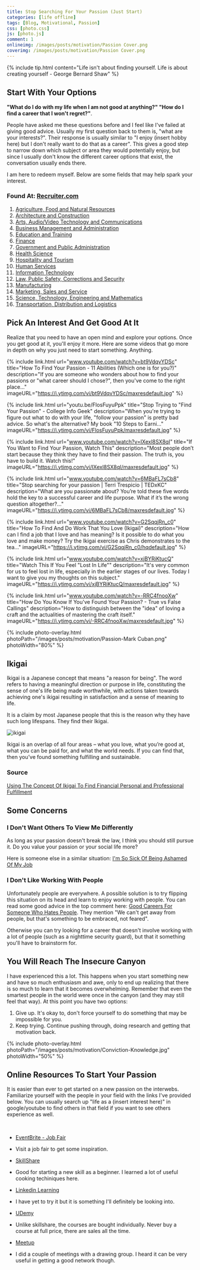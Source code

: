 ```yaml
---
title: Stop Searching For Your Passion (Just Start)
categories: [life offline]
tags: [Blog, Motivational, Passion]
css: [photo.css]
js: [photo.js]
comment: 1
onlineimg: /images/posts/motivation/Passion Cover.png
coverimg: /images/posts/motivation/Passion Cover.png
---
```


{% include tip.html content="Life isn't about finding yourself. Life is about creating yourself
\- George Bernard Shaw" %}

## Start With Your Options

**"What do I do with my life when I am not good at anything?" "How do I find a career that I won't regret?"**. 

People have asked me these questions before and I feel like I've failed at giving good advice. Usually my first question back to them is, "what are your interests?". Their response is usually similar to "I enjoy (insert hobby here) but I don't really want to do that as a career". This gives a good step to narrow down which subject or area they would potentially enjoy, but since I usually don't know the different career options that exist, the conversation usually ends there.

I am here to redeem myself. Below are some fields that may help spark your interest.
### Found At: <a href="https://www.recruiter.com/careers/" target="_blank">Recruiter.com</a>

1. <a href="www.recruiter.com/careers/agriculture-food-natural-resources.html" target="_blank">Agriculture, Food and Natural Resources</a>
2. <a href="www.recruiter.com/careers/architecture-construction.html" target="_blank">Architecture and Construction</a>
3. <a href="https://www.recruiter.com/careers/arts-audio-video-technology-communications.html" target="_blank">Arts, Audio/Video Technology and Communications</a>
4. <a href="https://www.recruiter.com/careers/business-management-administration.html" target="_blank">Business Management and Administration</a>
5. <a href="https://www.recruiter.com/careers/education-training.html" target="_blank">Education and Training</a>
6. <a href="https://www.recruiter.com/careers/finance.html" target="_blank">Finance</a>
7. <a href="https://www.recruiter.com/careers/government-public-administration.html" target="_blank">Government and Public Administration</a>
8. <a href="https://www.recruiter.com/careers/health-science.html" target="_blank">Health Science</a>
9. <a href="https://www.recruiter.com/careers/hospitality-tourism.html" target="_blank">Hospitality and Tourism</a>
10. <a href="https://www.recruiter.com/careers/human-services.html" target="_blank">Human Services</a>
11. <a href="https://www.recruiter.com/careers/information-technology.html" target="_blank">Information Technology</a>
12. <a href="https://www.recruiter.com/careers/law-public-safety-corrections-security.html" target="_blank">Law, Public Safety, Corrections and Security</a>
13. <a href="https://www.recruiter.com/careers/manufacturing.html" target="_blank">Manufacturing</a>
14. <a href="https://www.recruiter.com/careers/marketing-sales-service.html" target="_blank">Marketing, Sales and Service</a>
15. <a href="https://www.recruiter.com/careers/science-technology-engineering-mathematics.html" target="_blank">Science, Technology, Engineering and Mathematics</a>
16. <a href="https://www.recruiter.com/careers/transportation-distribution-logistics.html" target="_blank">Transportation, Distribution and Logistics</a>

## Pick An Interest And Get Good At It

Realize that you need to have an open mind and explore your options. Once you get good at it, you'll enjoy it more. Here are some videos that go more in depth on why you just need to start something. Anything.

{% 
include link.html 
url="www.youtube.com/watch?v=bt9VdqvYDSc" 
title="How To Find Your Passion - 11 Abilities (Which one is for you?)"
description="If you are someone who wonders about how to find your passions or \"what career should I chose?\", then you've come to the right place..." 
imageURL="https://i.ytimg.com/vi/bt9VdqvYDSc/maxresdefault.jpg" 
%}


{% 
include link.html 
url="youtu.be/FlosFuyuPpk" 
title="Stop Trying to \"Find Your Passion\" - College Info Geek"
description="When you're trying to figure out what to do with your life, \"follow your passion\" is pretty bad advice. So what's the alternative? My book \"10 Steps to Earni..." 
imageURL="https://i.ytimg.com/vi/FlosFuyuPpk/maxresdefault.jpg" 
%}

{% 
include link.html 
url="www.youtube.com/watch?v=IXexl8SX8qI" 
title="If You Want to Find Your Passion, Watch This"
description="Most people don’t start because they think they have to find their passion. The truth is, you have to build it. Watch this!" 
imageURL="https://i.ytimg.com/vi/IXexl8SX8qI/maxresdefault.jpg" 
%}

{% 
include link.html 
url="www.youtube.com/watch?v=6MBaFL7sCb8" 
title="Stop searching for your passion | Terri Trespicio | TEDxKC"
description="What are you passionate about? You’re told these five words hold the key to a successful career and life purpose. What if it’s the wrong question altogether?..." 
imageURL="https://i.ytimg.com/vi/6MBaFL7sCb8/maxresdefault.jpg" 
%}

{% 
include link.html 
url="www.youtube.com/watch?v=G2SqqjRn_c0" 
title="How To Find And Do Work That You Love (Ikigai)"
description="How can I find a job that I love and has meaning? Is it possible to do what you love and make money? Try the Ikigai exercise as Chris demonstrates to the tea..." 
imageURL="https://i.ytimg.com/vi/G2SqqjRn_c0/hqdefault.jpg" 
%}

{% 
include link.html 
url="www.youtube.com/watch?v=xjBYRiKtucQ" 
title="Watch This If You Feel \"Lost In Life\""
description="It's very common for us to feel lost in life, especially in the earlier stages of our lives. Today I want to give you my thoughts on this subject." 
imageURL="https://i.ytimg.com/vi/xjBYRiKtucQ/maxresdefault.jpg" 
%}

{% 
include link.html 
url="www.youtube.com/watch?v=-RRC4fnooXw" 
title="How Do You Know If You've Found Your Passion? - True vs False Callings"
description="How to distinguish between the \"idea\" of loving a craft and the actualities of mastering the craft itself." 
imageURL="https://i.ytimg.com/vi/-RRC4fnooXw/maxresdefault.jpg" 
%}

{% 
include photo-overlay.html 
photoPath="/images/posts/motivation/Passion-Mark Cuban.png"
photoWidth="80%"
%}

## Ikigai

Ikigai is a Japanese concept that means "a reason for being". The word refers to having a meaningful direction or purpose in life, constituting the sense of one's life being made worthwhile, with actions taken towards achieving one's ikigai resulting in satisfaction and a sense of meaning to life.

It is a claim by most Japanese people that this is the reason why they have such long lifespans. They find their Ikigai. 

<img alt="ikigai" src="/images/posts/finance/Ikigai.png">

Ikigai is an overlap of all four areas – what you love, what you’re good at, what you can be paid for, and what the world needs. If you can find that, then you’ve found something fulfilling and sustainable.

### Source

<a href="https://www.thesimpledollar.com/financial-wellness/using-the-concept-of-ikigai-to-find-financial-personal-and-professional-fulfillment/" target="_blank">Using The Concept Of Ikigai To Find Financial Personal and Professional Fulfillment</a>

## Some Concerns

### I Don't Want Others To View Me Differently
As long as your passion doesn't break the law, I think you should still pursue it. Do you value your passion or your social life more?

Here is someone else in a similar situation: <a href="https://www.reddit.com/r/offmychest/comments/4jnbi9/im_so_sick_of_being_ashamed_of_my_job/" target="_blank">I'm So Sick Of Being Ashamed Of My Job</a>


### I Don't Like Working With People
Unfortunately people are everywhere. A possible solution is to try flipping this situation on its head and learn to enjoy working with people. You can read some good advice in the top comment here: <a href="https://www.reddit.com/r/careerguidance/comments/jppccl/good_careers_for_someone_who_hates_people/" target="_blank">Good Careers For Someone Who Hates People</a>. They mention "We can't get away from people, but that's something to be embraced, not feared".

Otherwise you can try looking for a career that doesn't involve working with a lot of people (such as a nighttime security guard), but that it something you'll have to brainstorm for.

## You Will Reach The Insecure Canyon

I have experienced this a lot. This happens when you start something new and have so much enthusiasm and awe, only to end up realizing that there is so much to learn that it becomes overwhelming. Remember that even the smartest people in the world were once in the canyon (and they may still feel that way). At this point you have two options:

1. Give up. It's okay to, don't force yourself to do something that may be impossible for you.
2. Keep trying. Continue pushing through, doing research and getting that motivation back.

{% 
include photo-overlay.html 
photoPath="/images/posts/motivation/Conviction-Knowledge.jpg"
photoWidth="50%"
%}



## Online Resources To Start Your Passion 

It is easier than ever to get started on a new passion on the interwebs. Familiarize yourself with the people in your field with the links I've provided below. You can usually search up "life as a (insert interest here)" in google/youtube to find others in that field if you want to see others experience as well.

<br>

* <a href="https://www.eventbrite.ca/d/online/job-fair/" target="_blank">EventBrite - Job Fair</a>
- Visit a job fair to get some inspiration.

* <a href="https://www.skillshare.com/" target="_blank">SkillShare</a>
- Good for starting a new skill as a beginner. I learned a lot of useful cooking techiniques here.  

* <a href="https://www.linkedin.com/learning/me" target="_blank">Linkedin Learning</a>
- I have yet to try it but it is something I'll definitely be looking into.

* <a href="www.udemy.com" target="_blank">UDemy</a>
- Unlike skillshare, the courses are bought individually. Never buy a course at full price, there are sales all the time.

* <a href="https://www.meetup.com/" target="_blank">Meetup</a>
- I did a couple of meetings with a drawing group. I heard it can be very useful in getting a good network though.